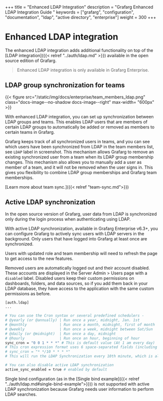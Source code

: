 +++
title = "Enhanced LDAP Integration"
description = "Grafarg Enhanced LDAP Integration Guide "
keywords = ["grafarg", "configuration", "documentation", "ldap", "active directory", "enterprise"]
weight = 300
+++

# Enhanced LDAP integration

The enhanced LDAP integration adds additional functionality on top of the [LDAP integration]({{< relref "../auth/ldap.md" >}}) available in the open source edition of Grafarg.

> Enhanced LDAP integration is only available in Grafarg Enterprise.

## LDAP group synchronization for teams

{{< figure src="/static/img/docs/enterprise/team_members_ldap.png" class="docs-image--no-shadow docs-image--right" max-width= "600px" >}}

With enhanced LDAP integration, you can set up synchronization between LDAP groups and teams. This enables LDAP users that are members
of certain LDAP groups to automatically be added or removed as members to certain teams in Grafarg.

Grafarg keeps track of all synchronized users in teams, and you can see which users have been synchronized from LDAP in the team members list, see `LDAP` label in screenshot.
This mechanism allows Grafarg to remove an existing synchronized user from a team when its LDAP group membership changes. This mechanism also allows you to manually add
a user as member of a team, and it will not be removed when the user signs in. This gives you flexibility to combine LDAP group memberships and Grafarg team memberships.

[Learn more about team sync.]({{< relref "team-sync.md">}})

<div class="clearfix"></div>

## Active LDAP synchronization

In the open source version of Grafarg, user data from LDAP is synchronized only during the login process when authenticating using LDAP.

With active LDAP synchronization, available in Grafarg Enterprise v6.3+, you can configure Grafarg to actively sync users with LDAP servers in the background. Only users that have logged into Grafarg at least once are synchronized.

Users with updated role and team membership will need to refresh the page to get access to the new features.

Removed users are automatically logged out and their account disabled. These accounts are displayed in the Server Admin > Users page with a `disabled` label. Disabled users keep their custom permissions on dashboards, folders, and data sources, so if you add them back in your LDAP database, they have access to the application with the same custom permissions as before.

```bash
[auth.ldap]
...

# You can use the Cron syntax or several predefined schedulers -
# @yearly (or @annually) | Run once a year, midnight, Jan. 1st        | 0 0 0 1 1 *
# @monthly               | Run once a month, midnight, first of month | 0 0 0 1 * *
# @weekly                | Run once a week, midnight between Sat/Sun  | 0 0 0 * * 0
# @daily (or @midnight)  | Run once a day, midnight                   | 0 0 0 * * *
# @hourly                | Run once an hour, beginning of hour        | 0 0 * * * *
sync_cron = "0 0 1 * * *" # This is default value (At 1 am every day)
# This cron expression format uses 6 space-separated fields (including seconds), for example
# sync_cron = "* */10 * * * *"
# This will run the LDAP Synchronization every 10th minute, which is also the minimal interval between the Grafarg sync times i.e. you cannot set it for every 9th minute

# You can also disable active LDAP synchronization
active_sync_enabled = true # enabled by default
```

Single bind configuration (as in the [Single bind example]({{< relref "../auth/ldap.md#single-bind-example">}})) is not supported with active LDAP synchronization because Grafarg needs user information to perform LDAP searches.
